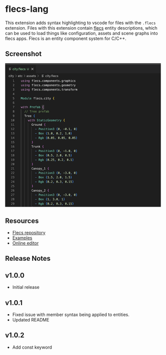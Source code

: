 # flecs-lang
This extension adds syntax highlighting to vscode for files with the `.flecs` extension. Files with this extension contain [flecs](https://github.com/SanderMertens/flecs) entity descriptions, which can be used to load things like configuration, assets and scene graphs into flecs apps. Flecs is an entity component system for C/C++.

## Screenshot

![syntax coloring](images/screenshot.png)

## Resources
- [Flecs repository](https://github.com/SanderMertens/flecs)
- [Examples](https://github.com/SanderMertens/flecs/tree/master/examples/plecs)
- [Online editor](https://flecs.dev/explorer)

## Release Notes

## v1.0.0

- Initial release

## v1.0.1

- Fixed issue with member syntax being applied to entities.
- Updated README

## v1.0.2

- Add const keyword
